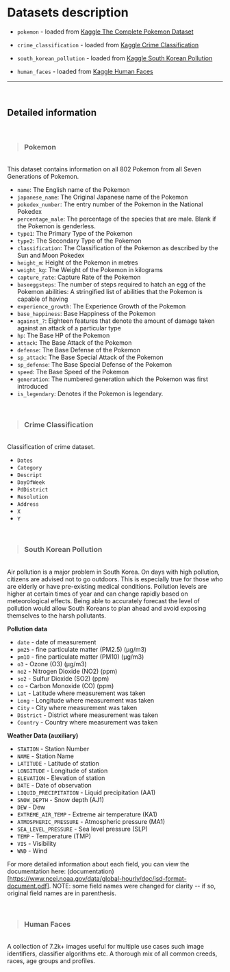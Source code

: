 # Datasets description

* `pokemon` - loaded from [Kaggle The Complete Pokemon Dataset](https://www.kaggle.com/datasets/rounakbanik/pokemon)

* `crime_classification` - loaded from [Kaggle Crime Classification](https://www.kaggle.com/datasets/yasiradnan/crime-classifcication)

* `south_korean_pollution` - loaded from [Kaggle South Korean Pollution](https://www.kaggle.com/datasets/calebreigada/south-korean-pollution?select=south-korean-pollution-data.csv)

* `human_faces` - loaded from [Kaggle Human Faces](https://www.kaggle.com/datasets/ashwingupta3012/human-faces)

---

<br>

## Detailed information

<br>

> ### Pokemon

<br>
This dataset contains information on all 802 Pokemon from all Seven Generations of Pokemon.

<br>

* `name`: The English name of the Pokemon
* `japanese_name`: The Original Japanese name of the Pokemon
* `pokedex_number`: The entry number of the Pokemon in the National Pokedex
* `percentage_male`: The percentage of the species that are male. Blank if the Pokemon is genderless.
* `type1`: The Primary Type of the Pokemon
* `type2`: The Secondary Type of the Pokemon
* `classification`: The Classification of the Pokemon as described by the Sun and Moon Pokedex
* `height_m`: Height of the Pokemon in metres
* `weight_kg`: The Weight of the Pokemon in kilograms
* `capture_rate`: Capture Rate of the Pokemon
* `baseeggsteps`: The number of steps required to hatch an egg of the Pokemon
abilities: A stringified list of abilities that the Pokemon is capable of having
* `experience_growth`: The Experience Growth of the Pokemon
* `base_happiness`: Base Happiness of the Pokemon
* `against_?`: Eighteen features that denote the amount of damage taken against an attack of a particular type
* `hp`: The Base HP of the Pokemon
* `attack`: The Base Attack of the Pokemon
* `defense`: The Base Defense of the Pokemon
* `sp_attack`: The Base Special Attack of the Pokemon
* `sp_defense`: The Base Special Defense of the Pokemon
* `speed`: The Base Speed of the Pokemon
* `generation`: The numbered generation which the Pokemon was first introduced
* `is_legendary`: Denotes if the Pokemon is legendary.

<br>

> ### Crime Classification

<br>
Classification of crime dataset.

<br>

* `Dates`
* `Category`
* `Descript`
* `DayOfWeek`
* `PdDistrict`
* `Resolution`
* `Address`
* `X`
* `Y`

<br>

> ### South Korean Pollution

<br>
Air pollution is a major problem in South Korea. On days with high pollution, citizens are advised not to go outdoors. This is especially true for those who are elderly or have pre-existing medical conditions. Pollution levels are higher at certain times of year and can change rapidly based on meteorological effects. Being able to accurately forecast the level of pollution would allow South Koreans to plan ahead and avoid exposing themselves to the harsh pollutants.

<br>

**Pollution data**

* `date` - date of measurement
* `pm25` - fine particulate matter (PM2.5) (µg/m3)
* `pm10` - fine particulate matter (PM10) (µg/m3)
* `o3` - Ozone (O3) (µg/m3)
* `no2` - Nitrogen Dioxide (NO2) (ppm)
* `so2` - Sulfur Dioxide (SO2) (ppm)
* `co` - Carbon Monoxide (CO) (ppm)
* `Lat` - Latitude where measurement was taken
* `Long` - Longitude where measurement was taken
* `City` - City where measurement was taken
* `District` - District where measurement was taken
* `Country` - Country where measurement was taken

**Weather Data (auxiliary)**

* `STATION` - Station Number
* `NAME` - Station Name
* `LATITUDE` - Latitude of station
* `LONGITUDE` - Longitude of station
* `ELEVATION` - Elevation of station
* `DATE` - Date of observation
* `LIQUID_PRECIPITATION` - Liquid precipitation (AA1)
* `SNOW_DEPTH` - Snow depth (AJ1)
* `DEW` - Dew
* `EXTREME_AIR_TEMP` - Extreme air temperature (KA1)
* `ATMOSPHERIC_PRESSURE` - Atmospheric pressure (MA1)
* `SEA_LEVEL_PRESSURE` - Sea level pressure (SLP)
* `TEMP` - Temperature (TMP)
* `VIS` - Visibility
* `WND` - Wind

For more detailed information about each field, you can view the documentation here: (documentation)[https://www.ncei.noaa.gov/data/global-hourly/doc/isd-format-document.pdf]. NOTE: some field names were changed for clarity -- if so, original field names are in parenthesis.

<br>

> ### Human Faces

<br>
A collection of 7.2k+ images useful for multiple use cases such image identifiers, classifier algorithms etc. A thorough mix of all common creeds, races, age groups and profiles.